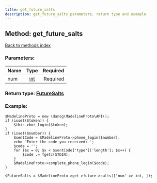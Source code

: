 ```yaml
---
title: get_future_salts
description: get_future_salts parameters, return type and example
---
```

## Method: get\_future\_salts  
[Back to methods index](index.md)


### Parameters:

| Name     |    Type       | Required |
|----------|:-------------:|---------:|
|num|[int](../types/int.md) | Required|


### Return type: [FutureSalts](../types/FutureSalts.md)

### Example:


```
$MadelineProto = new \danog\MadelineProto\API();
if (isset($token)) {
    $this->bot_login($token);
}
if (isset($number)) {
    $sentCode = $MadelineProto->phone_login($number);
    echo 'Enter the code you received: ';
    $code = '';
    for ($x = 0; $x < $sentCode['type']['length']; $x++) {
        $code .= fgetc(STDIN);
    }
    $MadelineProto->complete_phone_login($code);
}

$FutureSalts = $MadelineProto->get->future->salts(['num' => int, ]);
```
